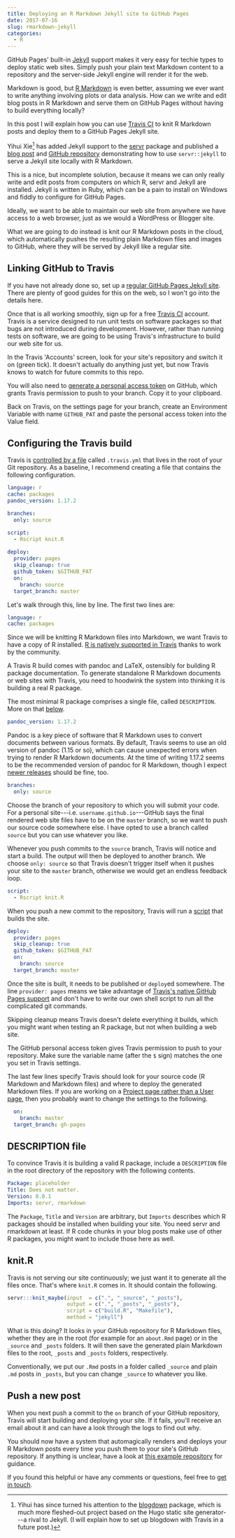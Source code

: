 ```yaml
---
title: Deploying an R Markdown Jekyll site to GitHub Pages
date: 2017-07-16
slug: rmarkdown-jekyll
categories:
  - R
---
```


GitHub Pages' built-in [Jekyll](https://jekyllrb.com/) support makes it very easy for techie types to deploy static web sites.
Simply push your plain text Markdown content to a repository and the server-side Jekyll engine will render it for the web.

Markdown is good, but [R Markdown](http://rmarkdown.rstudio.com/) is even better, assuming we ever want to write anything involving plots or data analysis.
How can we write and edit blog posts in R Markdown and serve them on GitHub Pages without having to build everything locally?

In this post I will explain how you can use [Travis CI](https://travis-ci.org/) to knit R Markdown posts and deploy them to a GitHub Pages Jekyll site.

Yihui Xie[^yx] has added Jekyll support to the [servr](https://cran.rstudio.com/web/packages/servr/index.html) package and published a [blog post](https://jekyll.yihui.name/2014/09/jekyll-with-knitr.html) and [GitHub repository](https://github.com/yihui/knitr-jekyll 'knitr-jekyll') demonstrating how to use `servr::jekyll` to serve a Jekyll site locally with R Markdown.

[^yx]: Yihui has since turned his attention to the [blogdown](https://bookdown.org/yihui/blogdown/) package, which is much more fleshed-out project based on the Hugo static site generator---a rival to Jekyll. (I will explain how to set up blogdown with Travis in a future post.)

This is a nice, but incomplete solution, because it means we can only really write and edit posts from computers on which R, servr and Jekyll are installed.
Jekyll is written in Ruby, which can be a pain to install on Windows and fiddly to configure for GitHub Pages.

Ideally, we want to be able to maintain our web site from anywhere we have access to a web browser, just as we would a WordPress or Blogger site.

What we are going to do instead is knit our R Markdown posts in the cloud, which automatically pushes the resulting plain Markdown files and images to GitHub, where they will be served by Jekyll like a regular site.

## Linking GitHub to Travis

If you have not already done so, set up a [regular GitHub Pages Jekyll site](https://help.github.com/articles/about-github-pages-and-jekyll/).
There are plenty of good guides for this on the web, so I won't go into the details here.

Once that is all working smoothly, sign up for a free [Travis CI](https://travis-ci.org/) account.
Travis is a service designed to run unit tests on software packages so that bugs are not introduced during development.
However, rather than running tests on software, we are going to be using Travis's infrastructure to build our web site for us.

In the Travis 'Accounts' screen, look for your site's repository and switch it on (green tick).
It doesn't actually do anything just yet, but now Travis knows to watch for future commits to this repo.

You will also need to [generate a personal access token](https://help.github.com/articles/creating-a-personal-access-token-for-the-command-line/) on GitHub, which grants Travis permission to push to your branch. Copy it to your clipboard.

Back on Travis, on the settings page for your branch, create an Environment Variable with name `GITHUB_PAT` and paste the personal access token into the Value field.

## Configuring the Travis build

Travis is [controlled by a file](https://docs.travis-ci.com/user/customizing-the-build) called `.travis.yml` that lives in the root of your Git repository.
As a baseline, I recommend creating a file that contains the following configuration.

```yaml
language: r
cache: packages
pandoc_version: 1.17.2

branches:
  only: source

script:
  - Rscript knit.R
  
deploy:
  provider: pages
  skip_cleanup: true
  github_token: $GITHUB_PAT
  on:
    branch: source
  target_branch: master
```

Let's walk through this, line by line. The first two lines are:

```yaml
language: r
cache: packages
```

Since we will be knitting R Markdown files into Markdown, we want Travis to have a copy of R installed. [R is natively supported in Travis](https://docs.travis-ci.com/user/languages/r/) thanks to work by the community.

A Travis R build comes with pandoc and LaTeX, ostensibly for building R package documentation. To generate standalone R Markdown documents or web sites with Travis, you need to hoodwink the system into thinking it is building a real R package.

The most minimal R package comprises a single file, called `DESCRIPTION`. More on that [below](#r-files).

```yaml
pandoc_version: 1.17.2
```
Pandoc is a key piece of software that R Markdown uses to convert documents between various formats.
By default, Travis seems to use an old version of pandoc (1.15 or so), which can cause unexpected errors when trying to render R Markdown documents.
At the time of writing 1.17.2 seems to be the recommended version of pandoc for R Markdown, though I expect [newer releases](http://pandoc.org/releases.html) should be fine, too.

```yaml
branches:
  only: source
```
Choose the branch of your repository to which you will submit your code.
For a personal site---i.e. `username.github.io`---GitHub says the final rendered web site files have to be on the `master` branch, so we want to push our source code somewhere else.
I have opted to use a branch called `source` but you can use whatever you like.

Whenever you push commits to the `source` branch, Travis will notice and start a build.
The output will then be deployed to another branch.
We choose `only: source` so that Travis doesn't trigger itself when it pushes your site to the `master` branch, otherwise we would get an endless feedback loop.

```yaml
script:
  - Rscript knit.R
```

When you push a new commit to the repository, Travis will run a [script](#knit-r 'knit.R') that builds the site.

```yaml
deploy:
  provider: pages
  skip_cleanup: true
  github_token: $GITHUB_PAT
  on:
    branch: source
  target_branch: master
```

Once the site is built, it needs to be published or `deploy`ed somewhere.
The line `provider: pages` means we take advantage of [Travis's native GitHub Pages support](https://docs.travis-ci.com/user/deployment/pages/) and don't have to write our own shell script to run all the complicated git commands.

Skipping cleanup means Travis doesn't delete everything it builds, which you might want when testing an R package, but not when building a web site.

The GitHub personal access token gives Travis permission to push to your repository.
Make sure the variable name (after the `$` sign) matches the one you set in Travis settings.

The last few lines specify Travis should look for your source code (R Markdown and Markdown files) and where to deploy the generated Markdown files.
If you are working on a [Project page rather than a User page](https://help.github.com/articles/user-organization-and-project-pages/), then you probably want to change the settings to the following.

```yaml
  on:
    branch: master
  target_branch: gh-pages
```

## DESCRIPTION file

To convince Travis it is building a valid R package, include a `DESCRIPTION` file in the root directory of the repository with the following contents.

```yaml
Package: placeholder
Title: Does not matter.
Version: 0.0.1
Imports: servr, rmarkdown
```

The `Package`, `Title` and `Version` are arbitrary, but `Imports` describes which R packages should be installed when building your site.
You need servr and rmarkdown at least.
If R code chunks in your blog posts make use of other R packages, you might want to include those here as well.

## knit.R

Travis is not serving our site continuously; we just want it to generate all the files once.
That's where `knit.R` comes in.
It should contain the following.

```r
servr:::knit_maybe(input  = c(".", "_source", "_posts"),
                   output = c(".", "_posts", "_posts"),
                   script = c("build.R", "Makefile"),
                   method = "jekyll")
```

What is this doing? It looks in your GitHub repository for R Markdown files, whether they are in the root (for example for an `about.Rmd` page) or in the `_source` and `_posts` folders.
It will then save the generated plain Markdown files to the root, `_posts` and `_posts` folders, respectively.

Conventionally, we put our `.Rmd` posts in a folder called `_source` and plain `.md` posts in `_posts`, but you can change `_source` to whatever you like.

## Push a new post

When you next push a commit to the `on` branch of your GitHub repository, Travis will start building and deploying your site. If it fails, you'll receive an email about it and can have a look through the logs to find out why.

You should now have a system that automagically renders and deploys your R Markdown posts every time you push them to your site's GitHub repository.
If anything is unclear, have a look at [this example repository](https://github.com/Selbosh/old-jekyll) for guidance.

If you found this helpful or have any comments or questions, feel free to [get in touch](/about).